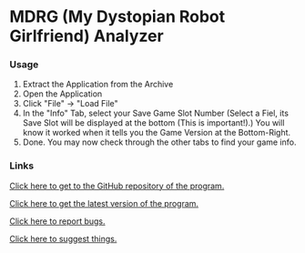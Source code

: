 # MDRG (My Dystopian Robot Girlfriend) Analyzer
### Usage
1. Extract the Application from the Archive
2. Open the Application
3. Click "File" -> "Load File"
4. In the "Info" Tab, select your Save Game Slot Number (Select a Fiel, its Save Slot will be displayed at the bottom (This is important!).) You will know it worked when it tells you the Game Version at the Bottom-Right.
5. Done. You may now check through the other tabs to find your game info.

### Links
[Click here to get to the GitHub repository of the program.](https://github.com/Wehrmachtserdbeere/MDRG-Analyzer)

[Click here to get the latest version of the program.](https://github.com/Wehrmachtserdbeere/MDRG-Analyzer/releases/latest)

[Click here to report bugs.](https://github.com/Wehrmachtserdbeere/MDRG-Analyzer/issues)

[Click here to suggest things.](https://github.com/Wehrmachtserdbeere/MDRG-Analyzer/discussions/categories/ideas)